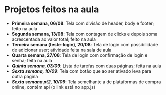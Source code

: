 # Projetos feitos na aula

- **Primeira semana, 06/08**: Tela com divisão de header, body e footer; feito na aula
- **Segunda semana, 13/08**: Tela com contagem de clicks e depois soma acrescentada ao valor total; feito na aula
- **Terceira semana (teste-login), 20/08**: Tela de login com possibilidade de adicionar user; atividade feita na sala de aula
- **Quarta semana, 27/08**: Tela de login com confirmação de login e senha; feita na aula
- ***Quinta semana, 03/09***: Lista de tarefas com duas páginas; feita na aula
- ***Sexta semana, 10/09***: Tela com botão que ao ser ativado leva para outra página
- ***Sexta semana pt2, 10/09***: Tela semelhante a de plataformas de compra online, contém api (o link está no app.js)


